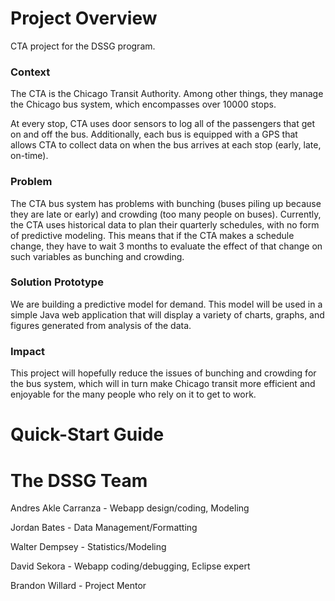 Project Overview
================

CTA project for the DSSG program.

<h3> Context </h3>
The CTA is the Chicago Transit Authority. Among other things, they manage the Chicago bus system, which encompasses over 10000 stops.

At every stop, CTA uses door sensors to log all of the passengers that get on and off the bus. Additionally, each bus is equipped with a GPS that allows CTA to collect data on when the bus arrives at each stop (early, late, on-time).
<h3> Problem </h3>
The CTA bus system has problems with bunching (buses piling up because they are late or early) and crowding (too many people on buses).
Currently, the CTA uses historical data to plan their quarterly schedules, with no form of predictive modeling. This means that if the CTA makes a schedule change, they have to wait 3 months to evaluate the effect of that change on such variables as bunching and crowding.
<h3> Solution Prototype </h3>
We are building a predictive model for demand. This model will be used in a simple Java web application that will display a variety of charts, graphs, and figures generated from analysis of the data.
<h3> Impact </h3>
This project will hopefully reduce the issues of bunching and crowding for the bus system, which will in turn make Chicago transit more efficient and enjoyable for the many people who rely on it to get to work.

<h1> Quick-Start Guide </h1>

<h1> The DSSG Team </h1>

Andres Akle Carranza - Webapp design/coding, Modeling

Jordan Bates - Data Management/Formatting

Walter Dempsey - Statistics/Modeling

David Sekora - Webapp coding/debugging, Eclipse expert

Brandon Willard - Project Mentor
